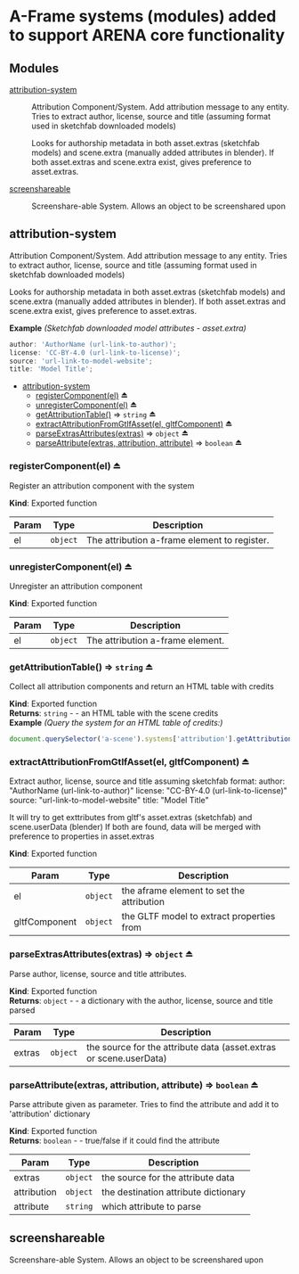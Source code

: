 # A-Frame systems (modules) added to support ARENA core functionality

## Modules

<dl>
<dt><a href="#module_attribution-system">attribution-system</a></dt>
<dd><p>Attribution Component/System. Add attribution message to any entity.
Tries to extract author, license, source and title (assuming format used in sketchfab downloaded models)</p>
<p>Looks for authorship metadata in both asset.extras (sketchfab models) and scene.extra (manually added attributes in blender).
If both asset.extras and scene.extra exist, gives preference to asset.extras.</p>
</dd>
<dt><a href="#module_screenshareable">screenshareable</a></dt>
<dd><p>Screenshare-able System. Allows an object to be screenshared upon</p>
</dd>
</dl>

<a name="module_attribution-system"></a>

## attribution-system

Attribution Component/System. Add attribution message to any entity.
Tries to extract author, license, source and title (assuming format used in sketchfab downloaded models)

Looks for authorship metadata in both asset.extras (sketchfab models) and scene.extra (manually added attributes in blender).
If both asset.extras and scene.extra exist, gives preference to asset.extras.

**Example** _(Sketchfab downloaded model attributes - asset.extra)_

```js
author: 'AuthorName (url-link-to-author)';
license: 'CC-BY-4.0 (url-link-to-license)';
source: 'url-link-to-model-website';
title: 'Model Title';
```

-   [attribution-system](#module_attribution-system)
    -   [registerComponent(el)](#exp_module_attribution-system--registerComponent) ⏏
    -   [unregisterComponent(el)](#exp_module_attribution-system--unregisterComponent) ⏏
    -   [getAttributionTable()](#exp_module_attribution-system--getAttributionTable) ⇒ <code>string</code> ⏏
    -   [extractAttributionFromGtlfAsset(el, gltfComponent)](#exp_module_attribution-system--extractAttributionFromGtlfAsset) ⏏
    -   [parseExtrasAttributes(extras)](#exp_module_attribution-system--parseExtrasAttributes) ⇒ <code>object</code> ⏏
    -   [parseAttribute(extras, attribution, attribute)](#exp_module_attribution-system--parseAttribute) ⇒ <code>boolean</code> ⏏

<a name="exp_module_attribution-system--registerComponent"></a>

### registerComponent(el) ⏏

Register an attribution component with the system

**Kind**: Exported function

| Param | Type                | Description                                  |
| ----- | ------------------- | -------------------------------------------- |
| el    | <code>object</code> | The attribution a-frame element to register. |

<a name="exp_module_attribution-system--unregisterComponent"></a>

### unregisterComponent(el) ⏏

Unregister an attribution component

**Kind**: Exported function

| Param | Type                | Description                      |
| ----- | ------------------- | -------------------------------- |
| el    | <code>object</code> | The attribution a-frame element. |

<a name="exp_module_attribution-system--getAttributionTable"></a>

### getAttributionTable() ⇒ <code>string</code> ⏏

Collect all attribution components and return an HTML table with credits

**Kind**: Exported function  
**Returns**: <code>string</code> - - an HTML table with the scene credits  
**Example** _(Query the system for an HTML table of credits:)_

```js
document.querySelector('a-scene').systems['attribution'].getAttributionTable();
```

<a name="exp_module_attribution-system--extractAttributionFromGtlfAsset"></a>

### extractAttributionFromGtlfAsset(el, gltfComponent) ⏏

Extract author, license, source and title assuming sketchfab format:
author: "AuthorName (url-link-to-author)"
license: "CC-BY-4.0 (url-link-to-license)"
source: "url-link-to-model-website"
title: "Model Title"

It will try to get exttributes from gltf's asset.extras (sketchfab) and scene.userData (blender)
If both are found, data will be merged with preference to properties in asset.extras

**Kind**: Exported function

| Param         | Type                | Description                               |
| ------------- | ------------------- | ----------------------------------------- |
| el            | <code>object</code> | the aframe element to set the attribution |
| gltfComponent | <code>object</code> | the GLTF model to extract properties from |

<a name="exp_module_attribution-system--parseExtrasAttributes"></a>

### parseExtrasAttributes(extras) ⇒ <code>object</code> ⏏

Parse author, license, source and title attributes.

**Kind**: Exported function  
**Returns**: <code>object</code> - - a dictionary with the author, license, source and title parsed

| Param  | Type                | Description                                                        |
| ------ | ------------------- | ------------------------------------------------------------------ |
| extras | <code>object</code> | the source for the attribute data (asset.extras or scene.userData) |

<a name="exp_module_attribution-system--parseAttribute"></a>

### parseAttribute(extras, attribution, attribute) ⇒ <code>boolean</code> ⏏

Parse attribute given as parameter. Tries to find the attribute and add it to 'attribution' dictionary

**Kind**: Exported function  
**Returns**: <code>boolean</code> - - true/false if it could find the attribute

| Param       | Type                | Description                          |
| ----------- | ------------------- | ------------------------------------ |
| extras      | <code>object</code> | the source for the attribute data    |
| attribution | <code>object</code> | the destination attribute dictionary |
| attribute   | <code>string</code> | which attribute to parse             |

<a name="module_screenshareable"></a>

## screenshareable

Screenshare-able System. Allows an object to be screenshared upon
